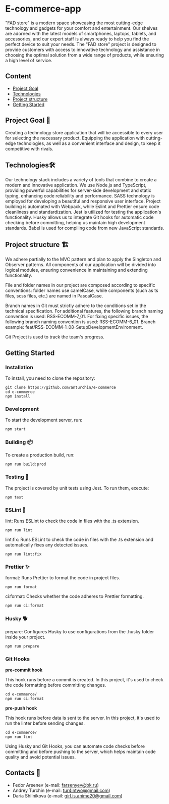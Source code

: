 # E-commerce-app
"FAD store" is a modern space showcasing the most cutting-edge technology and gadgets for your comfort and entertainment. Our shelves are adorned with the latest models of smartphones, laptops, tablets, and accessories, and our expert staff is always ready to help you find the perfect device to suit your needs. The "FAD store" project is designed to provide customers with access to innovative technology and assistance in choosing the optimal solution from a wide range of products, while ensuring a high level of service.

## Content
- [Project Goal](#Goal)
- [Technologies](#Technologies)
- [Project structure](#Structure)
- [Getting Started](#Started)


## Project Goal 🌟
Creating a technology store application that will be accessible to every user for selecting the necessary product. Equipping the application with cutting-edge technologies, as well as a convenient interface and design, to keep it competitive with rivals.

## Technologies🛠️
Our technology stack includes a variety of tools that combine to create a modern and innovative application. We use Node.js and TypeScript, providing powerful capabilities for server-side development and static typing, enhancing code reliability and performance. SASS technology is employed for developing a beautiful and responsive user interface. Project building is automated with Webpack, while Eslint and Prettier ensure code cleanliness and standardization. Jest is utilized for testing the application's functionality. Husky allows us to integrate Git hooks for automatic code checking before committing, helping us maintain high development standards. Babel is used for compiling code from new JavaScript standards.

## Project structure 🏗️
We adhere partially to the MVC pattern and plan to apply the Singleton and Observer patterns. All components of our application will be divided into logical modules, ensuring convenience in maintaining and extending functionality.

File and folder names in our project are composed according to specific conventions: folder names use camelCase, while components (such as ts files, scss files, etc.) are named in PascalCase.

Branch names in Git must strictly adhere to the conditions set in the technical specification. For additional features, the following branch naming convention is used: RSS-ECOMM-7_01. For fixing specific issues, the following branch naming convention is used: RSS-ECOMM-6_01. 
Branch example: feat/RSS-ECOMM-1_08-SetupDevelopmentEnvironment.

Git Project is used to track the team's progress.

## Getting Started

### Installation
To install, you need to clone the repository:

```
git clone https://github.com/anturchin/e-commerce
cd e-commerce
npm install
```

### Development

To start the development server, run:

```
npm start
```

### Building 📦

To create a production build, run:

```
npm run build:prod
```

### Testing 🧮

The project is covered by unit tests using Jest. To run them, execute:

```
npm test
```

### ESLint 📏

lint: Runs ESLint to check the code in files with the .ts extension.

```
npm run lint
```

lint:fix: Runs ESLint to check the code in files with the .ts extension and automatically fixes any detected issues.

```
npm run lint:fix
```

### Prettier ✨

format: Runs Prettier to format the code in project files.

```
npm run format
```

ci:format: Checks whether the code adheres to Prettier formatting.

```
npm run ci:format
```

### Husky 🐕
prepare: Configures Husky to use configurations from the .husky folder inside your project.

```
npm run prepare
```

### Git Hooks

**pre-commit hook**

This hook runs before a commit is created. In this project, it's used to check the code formatting before committing changes.

```
cd e-commerce/
npm run ci:format
```

**pre-push hook**

This hook runs before data is sent to the server. In this project, it's used to run the linter before sending changes.

```
cd e-commerce/
npm run lint
```
Using Husky and Git Hooks, you can automate code checks before committing and before pushing to the server, which helps maintain code quality and avoid potential issues.

## Contacts 📄
- Fedor Arsenev (e-mail: farsenyev@bk.ru)
- Andrey Turchin (e-mail: tur4intwo@gmail.com)
- Daria Shilnikova (e-mail: girl.is.anime20@gmail.com)


